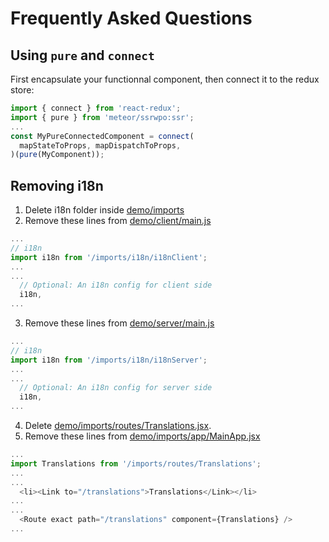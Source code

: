 # Frequently Asked Questions
## Using `pure` and `connect`
First encapsulate your functionnal component, then connect it to the redux store:

```js
import { connect } from 'react-redux';
import { pure } from 'meteor/ssrwpo:ssr';
...
const MyPureConnectedComponent = connect(
  mapStateToProps, mapDispatchToProps,
)(pure(MyComponent));
```

## Removing i18n
1. Delete i18n folder inside [demo/imports](https://github.com/ssr-server/ssr/tree/master/demo/imports)
2. Remove these lines from [demo/client/main.js](https://github.com/ssr-server/ssr/blob/master/demo/client/main.js)
```js
...
// i18n
import i18n from '/imports/i18n/i18nClient';
...
...
  // Optional: An i18n config for client side
  i18n,
...
```
3. Remove these lines from [demo/server/main.js](https://github.com/ssr-server/ssr/blob/master/demo/server/main.js)
```js
...
// i18n
import i18n from '/imports/i18n/i18nServer';
...
...
  // Optional: An i18n config for server side
  i18n,
...
```
4. Delete [demo/imports/routes/Translations.jsx](https://github.com/ssr-server/ssr/tree/master/demo/imports/routes/Translations.jsx).
5. Remove these lines from [demo/imports/app/MainApp.jsx](https://github.com/ssr-server/ssr/blob/master/demo/imports/app/MainApp.jsx)
```js
...
import Translations from '/imports/routes/Translations';
...
...
  <li><Link to="/translations">Translations</Link></li>
...
...
  <Route exact path="/translations" component={Translations} />
...
```

